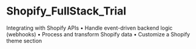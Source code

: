 # Shopify_FullStack_Trial
Integrating with Shopify APIs • Handle event-driven backend logic (webhooks) • Process and transform Shopify data • Customize a Shopify theme section
